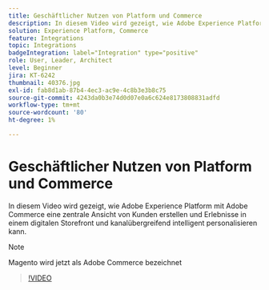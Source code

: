 ```yaml
---
title: Geschäftlicher Nutzen von Platform und Commerce
description: In diesem Video wird gezeigt, wie Adobe Experience Platform mit Magento Commerce eine zentrale Kundenansicht erstellen und Erlebnisse in einem digitalen Storefront und kanalübergreifend intelligent personalisieren kann.
solution: Experience Platform, Commerce
feature: Integrations
topic: Integrations
badgeIntegration: label="Integration" type="positive"
role: User, Leader, Architect
level: Beginner
jira: KT-6242
thumbnail: 40376.jpg
exl-id: fab8d1ab-87b4-4ec3-ac9e-4c8b3e3b8c75
source-git-commit: 4243da0b3e74d0d07e0a6c624e8173808831adfd
workflow-type: tm+mt
source-wordcount: '80'
ht-degree: 1%

---
```


# Geschäftlicher Nutzen von Platform und Commerce

In diesem Video wird gezeigt, wie Adobe Experience Platform mit Adobe Commerce eine zentrale Ansicht von Kunden erstellen und Erlebnisse in einem digitalen Storefront und kanalübergreifend intelligent personalisieren kann.

>[!NOTE]
>
> Magento wird jetzt als Adobe Commerce bezeichnet

>[!VIDEO](https://video.tv.adobe.com/v/40376?learn=on)

